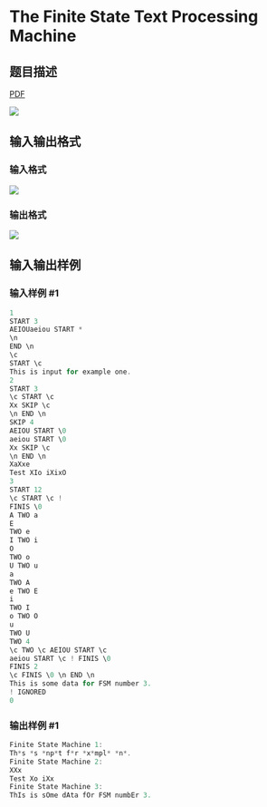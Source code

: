 # The Finite State Text Processing Machine

## 题目描述

[problemUrl]: https://uva.onlinejudge.org/index.php?option=com_onlinejudge&Itemid=8&category=5&page=show_problem&problem=264

[PDF](https://uva.onlinejudge.org/external/3/p328.pdf)

![](https://cdn.luogu.com.cn/upload/vjudge_pic/UVA328/d5eca2b83e2b82f5f0abbd03456154b0a74b0903.png)

## 输入输出格式

### 输入格式

![](https://cdn.luogu.com.cn/upload/vjudge_pic/UVA328/ddcc09e91dfa1cd853f5b5052256a38d3abea962.png)

### 输出格式

![](https://cdn.luogu.com.cn/upload/vjudge_pic/UVA328/78a500df3ba384bf038b3adbcdc31aa4503a98e3.png)

## 输入输出样例

### 输入样例 #1

```cpp
1
START 3
AEIOUaeiou START *
\n
END \n
\c
START \c
This is input for example one.
2
START 3
\c START \c
Xx SKIP \c
\n END \n
SKIP 4
AEIOU START \0
aeiou START \0
Xx SKIP \c
\n END \n
XaXxe
Test XIo iXixO
3
START 12
\c START \c !
FINIS \0
A TWO a
E
TWO e
I TWO i
O
TWO o
U TWO u
a
TWO A
e TWO E
i
TWO I
o TWO O
u
TWO U
TWO 4
\c TWO \c AEIOU START \c
aeiou START \c ! FINIS \0
FINIS 2
\c FINIS \0 \n END \n
This is some data for FSM number 3.
! IGNORED
0
```


### 输出样例 #1

```cpp
Finite State Machine 1:
Th*s *s *np*t f*r *x*mpl* *n*.
Finite State Machine 2:
XXx
Test Xo iXx
Finite State Machine 3:
ThIs is sOme dAta fOr FSM numbEr 3.
```



